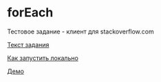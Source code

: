 # forEach
Тестовое задание - клиент для stackoverflow.com

[Текст задания](code/requirements.md)

[Как запустить локально](code/README.md)

[Демо](https://hiprofessional.github.io/forEach/demo/)
